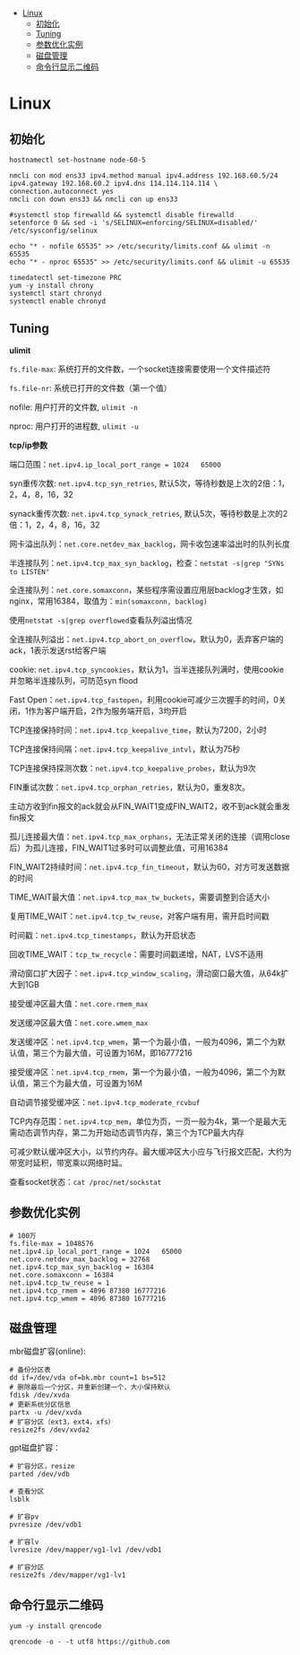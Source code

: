 <!--ts-->
* [Linux](#linux)
   * [初始化](#初始化)
   * [Tuning](#tuning)
   * [参数优化实例](#参数优化实例)
   * [磁盘管理](#磁盘管理)
   * [命令行显示二维码](#命令行显示二维码)
<!--te-->

# Linux

## 初始化

```shell
hostnamectl set-hostname node-60-5

nmcli con mod ens33 ipv4.method manual ipv4.address 192.168.60.5/24 ipv4.gateway 192.168.60.2 ipv4.dns 114.114.114.114 \
connection.autoconnect yes
nmcli con down ens33 && nmcli con up ens33

#systemctl stop firewalld && systemctl disable firewalld
setenforce 0 && sed -i 's/SELINUX=enforcing/SELINUX=disabled/' /etc/sysconfig/selinux

echo "* - nofile 65535" >> /etc/security/limits.conf && ulimit -n 65535
echo "* - nproc 65535" >> /etc/security/limits.conf && ulimit -u 65535

timedatectl set-timezone PRC
yum -y install chrony
systemctl start chronyd
systemctl enable chronyd
```

## Tuning

**ulimit**

`fs.file-max`: 系统打开的文件数，一个socket连接需要使用一个文件描述符

`fs.file-nr`: 系统已打开的文件数（第一个值）

nofile: 用户打开的文件数, `ulimit -n`

nproc: 用户打开的进程数, `ulimit -u`

**tcp/ip参数**

端口范围：`net.ipv4.ip_local_port_range = 1024   65000`

syn重传次数: `net.ipv4.tcp_syn_retries`, 默认5次，等待秒数是上次的2倍：1，2，4，8，16，32

synack重传次数: `net.ipv4.tcp_synack_retries`, 默认5次，等待秒数是上次的2倍：1，2，4，8，16，32

网卡溢出队列：`net.core.netdev_max_backlog`，网卡收包速率溢出时的队列长度

半连接队列：`net.ipv4.tcp_max_syn_backlog`，检查：`netstat -s|grep "SYNs to LISTEN"`

全连接队列：`net.core.somaxconn`，某些程序需设置应用层backlog才生效，如nginx，常用16384，取值为：`min(somaxconn, backlog)`

使用`netstat -s|grep overflowed`查看队列溢出情况

全连接队列溢出：`net.ipv4.tcp_abort_on_overflow`，默认为0，丢弃客户端的ack，1表示发送rst给客户端

cookie: `net.ipv4.tcp_syncookies`，默认为1，当半连接队列满时，使用cookie并忽略半连接队列，可防范syn flood

Fast Open：`net.ipv4.tcp_fastopen`，利用cookie可减少三次握手的时间，0关闭，1作为客户端开启，2作为服务端开启，3均开启

TCP连接保持时间：`net.ipv4.tcp_keepalive_time`，默认为7200，2小时

TCP连接保持间隔：`net.ipv4.tcp_keepalive_intvl`，默认为75秒

TCP连接保持探测次数：`net.ipv4.tcp_keepalive_probes`，默认为9次

FIN重试次数：`net.ipv4.tcp_orphan_retries`，默认为0，重发8次。

主动方收到fin报文的ack就会从FIN_WAIT1变成FIN_WAIT2，收不到ack就会重发fin报文

孤儿连接最大值：`net.ipv4.tcp_max_orphans`，无法正常关闭的连接（调用close后）为孤儿连接，FIN_WAIT1过多时可以调整此值，可用16384

FIN_WAIT2持续时间：`net.ipv4.tcp_fin_timeout`，默认为60，对方可发送数据的时间

TIME_WAIT最大值：`net.ipv4.tcp_max_tw_buckets`，需要调整到合适大小

复用TIME_WAIT：`net.ipv4.tcp_tw_reuse`，对客户端有用，需开启时间戳

时间戳：`net.ipv4.tcp_timestamps`，默认为开启状态

回收TIME_WAIT：`tcp_tw_recycle`：需要时间戳递增，NAT，LVS不适用

滑动窗口扩大因子：`net.ipv4.tcp_window_scaling`，滑动窗口最大值，从64k扩大到1GB

接受缓冲区最大值：`net.core.rmem_max`

发送缓冲区最大值：`net.core.wmem_max`

发送缓冲区：`net.ipv4.tcp_wmem`，第一个为最小值，一般为4096，第二个为默认值，第三个为最大值，可设置为16M，即16777216

接受缓冲区：`net.ipv4.tcp_rmem`，第一个为最小值，一般为4096，第二个为默认值，第三个为最大值，可设置为16M

自动调节接受缓冲区：`net.ipv4.tcp_moderate_rcvbuf`

TCP内存范围：`net.ipv4.tcp_mem`，单位为页，一页一般为4k，第一个是最大无需动态调节内存，第二为开始动态调节内存，第三个为TCP最大内存

可减少默认缓冲区大小，以节约内存。最大缓冲区大小应与飞行报文匹配，大约为带宽时延积，带宽乘以网络时延。

查看socket状态：`cat /proc/net/sockstat`

## 参数优化实例

```
# 100万
fs.file-max = 1048576
net.ipv4.ip_local_port_range = 1024   65000
net.core.netdev_max_backlog = 32768
net.ipv4.tcp_max_syn_backlog = 16384
net.core.somaxconn = 16384
net.ipv4.tcp_tw_reuse = 1
net.ipv4.tcp_rmem = 4096 87380 16777216
net.ipv4.tcp_wmem = 4096 87380 16777216
```

## 磁盘管理

mbr磁盘扩容(online):

```shell
# 备份分区表
dd if=/dev/vda of=bk.mbr count=1 bs=512
# 删除最后一个分区，并重新创建一个，大小保持默认
fdisk /dev/xvda
# 更新系统分区信息
partx -u /dev/xvda
# 扩容分区（ext3，ext4，xfs）
resize2fs /dev/xvda2
```

gpt磁盘扩容：

```shell
# 扩容分区，resize
parted /dev/vdb

# 查看分区
lsblk

# 扩容pv
pvresize /dev/vdb1

# 扩容lv
lvresize /dev/mapper/vg1-lv1 /dev/vdb1

# 扩容分区
resize2fs /dev/mapper/vg1-lv1
```

## 命令行显示二维码

`yum -y install qrencode`

`qrencode -o - -t utf8 https://github.com`


